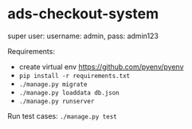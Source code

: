 # ads-checkout-system

super user: username: admin, pass: admin123


Requirements:
- create virtual env https://github.com/pyenv/pyenv
- ```pip install -r requirements.txt```
- ```./manage.py migrate```
- ```./manage.py loaddata db.json```
- ```./manage.py runserver```


Run test cases:
```./manage.py test```
